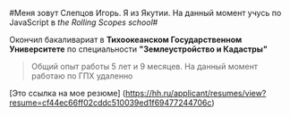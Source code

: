 #Меня зовут Слепцов Игорь. Я из Якутии. На данный момент учусь по JavaScript в _the Rolling Scopes school_#

Окончил бакаливариат в **Тихоокеанском Государственном Университете** по специальности **"Землеустройство и Кадастры"** 

>Общий опыт работы 5 лет и 9 месяцев. 
>На данный момент работаю по ГПХ удаленно 

 [Это ссылка на мое резюме] (https://hh.ru/applicant/resumes/view?resume=cf44ec66ff02cddc510039ed1f69477244706c)  